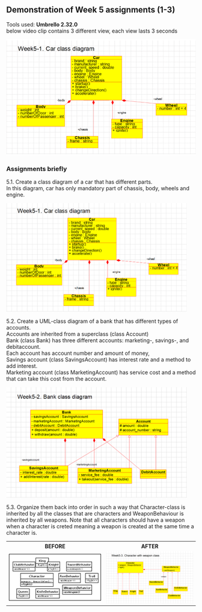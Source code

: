 ## Demonstration of Week 5 assignments (1-3)   

Tools used: **Umbrello 2.32.0**   
below video clip contains 3 different view, each view lasts 3 seconds  

![me](https://github.com/saugkim/Olio2021s_LUT/blob/main/Images/week5r.gif)

### Assignments briefly   
5.1. Create a class diagram of a car that has different parts.   
In this diagram, car has only mandatory part of chassis, body, wheels and engine.

<img src="https://github.com/saugkim/Olio2021s_LUT/blob/main/Week5/5_1_carclass.PNG" alt="drawing" width="480"/>  

5.2. Create a UML-class diagram of a bank that has different types of accounts.  
Accounts are inherited from a superclass (class Account)   
Bank (class Bank) has three different accounts: marketing-, savings-, and debitaccount.  
Each account has account number and amount of money,  
Savings account (class SavingsAccount) has interest rate and a method to add interest.   
Marketing account (class MarketingAccount) has service cost and a method that can take this cost from the account.
  

<img src="https://github.com/saugkim/Olio2021s_LUT/blob/main/Week5/5_2_bank.PNG" alt="drawing" width="480"/>  

5.3. Organize them back into order in such a way that Character-class is inherited by all the classes that are characters and WeaponBehaviour is inherited by all weapons. 
Note that all characters should have a weapon when a character is creted meaning a weapon is created at the same time a character is.  
<table>
  <tr>
    <th>BEFORE</th>
    <th>AFTER</th>
  </tr>
  <tr>
    <td><img src="https://github.com/saugkim/Olio2021s_LUT/blob/main/Images/Week53.png" width="400"/></td>
    <td><img src="https://github.com/saugkim/Olio2021s_LUT/blob/main/Week5/5_3_character.PNG" width="380"/></td>
  </tr>
</table>
